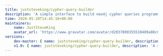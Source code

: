 ```yaml
---
title: juststeveking/cypher-query-builder
description: 'A simple interface to build neo4j cypher queries programmatically'
time: 2020-05-28T14:45:10+00:00
maintainers:
    name: JustSteveKing
    avatar_url: 'https://www.gravatar.com/avatar/d2037800355510489a08c0057fec3e7e?d=identicon'
versions:
    dev-master: { name: juststeveking/cypher-query-builder, description: 'A simple interface to build neo4j cypher queries programmatically', keywords: {  }, homepage: '', version: dev-master, version_normalized: dev-master, license: [MIT], authors: [{ name: 'Steve McDougall', email: juststevemcd@gmail.com }], source: { type: git, url: 'https://github.com/JustSteveKing/cypher-query-builder.git', reference: 9e02fb7cb9cb0e2feba343206ec2107bc7bbe704 }, dist: { type: zip, url: 'https://api.github.com/repos/JustSteveKing/cypher-query-builder/zipball/9e02fb7cb9cb0e2feba343206ec2107bc7bbe704', reference: 9e02fb7cb9cb0e2feba343206ec2107bc7bbe704, shasum: '' }, type: library, support: { source: 'https://github.com/JustSteveKing/cypher-query-builder/tree/master', issues: 'https://github.com/JustSteveKing/cypher-query-builder/issues' }, funding: [{ url: 'https://github.com/JustSteveKing', type: github }], time: '2020-10-21T20:48:00+00:00', autoload: { psr-4: { JustSteveKing\Graph\Builder\: src/ } }, default-branch: true, require: { php: ^7.4 }, require-dev: { phpunit/phpunit: '9.0', phpstan/phpstan: ^0.12.25, roave/security-advisories: dev-master, squizlabs/php_codesniffer: ^3.5, thecodingmachine/phpstan-safe-rule: ^1.0, symfony/var-dumper: ^5.0 } }
    v1.0: { name: juststeveking/cypher-query-builder, description: 'A simple interface to build neo4j cypher queries programmatically', keywords: {  }, homepage: '', version: v1.0, version_normalized: 1.0.0.0, license: [MIT], authors: [{ name: 'Steve McDougall', email: juststevemcd@gmail.com }], source: { type: git, url: 'https://github.com/JustSteveKing/cypher-query-builder.git', reference: d3eb3af6627dcb482eb95c8f092d988e5720b2f5 }, dist: { type: zip, url: 'https://api.github.com/repos/JustSteveKing/cypher-query-builder/zipball/d3eb3af6627dcb482eb95c8f092d988e5720b2f5', reference: d3eb3af6627dcb482eb95c8f092d988e5720b2f5, shasum: '' }, type: library, support: { source: 'https://github.com/JustSteveKing/cypher-query-builder/tree/v1.0', issues: 'https://github.com/JustSteveKing/cypher-query-builder/issues' }, time: '2020-05-26T15:50:11+00:00', autoload: { psr-4: { JustSteveKing\Graph\Builder\: src/ } }, require: { php: ^7.4 }, require-dev: { phpunit/phpunit: '9.0', phpstan/phpstan: ^0.12.25, roave/security-advisories: dev-master, squizlabs/php_codesniffer: ^3.5, thecodingmachine/phpstan-safe-rule: ^1.0, symfony/var-dumper: ^5.0 } }
---
```

